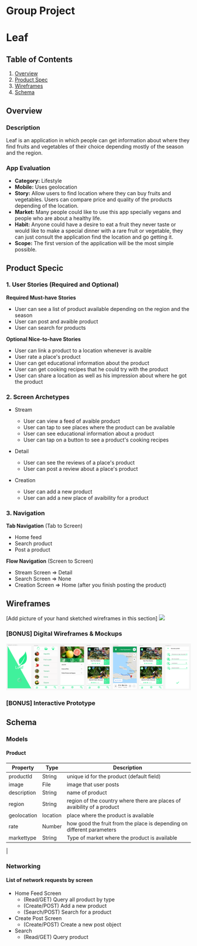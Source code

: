 Group Project
===

# Leaf

## Table of Contents
1. [Overview](#Overview)
1. [Product Spec](#Product-Spec)
1. [Wireframes](#Wireframes)
2. [Schema](#Schema)

## Overview
### Description
Leaf is an application in which people can get information about where they find fruits and vegetables of their choice depending mostly of the season and the region.

### App Evaluation
- **Category:** Lifestyle
- **Mobile:** Uses geolocation
- **Story:** Allow users to find location where they can buy fruits and vegetables. Users can compare price and quality of the products depending of the location.
- **Market:** Many people could like to use this app specially vegans and people who are about a healthy life.
- **Habit:** Anyone could have a desire to eat a fruit they never taste or would like to make a special dinner with a rare fruit or vegetable, they can just consult the application find the location and go getting it.
- **Scope:** The first version of the application will be the most simple possible.

## Product Specic

### 1. User Stories (Required and Optional)

**Required Must-have Stories**

* User can see a list of product available depending on the region and the season
* User can post and avaible product
* User can search for products


**Optional Nice-to-have Stories**

* User can link a product to a location whenever is avaible
* User rate a place's product
* User can get educational information about the product
* User can get cooking recipes that he could try with the product
* User can share a location as well as his impression about where he got the product

### 2. Screen Archetypes

* Stream
   * User can view a feed of avaible product
   * User can tap to see places where the product can be available
   * User can see educational information about a product
   * User can tap on a button to see a product's cooking recipes

* Detail
   * User can see the reviews of a place's product
   * User can post a review about a place's product 
   
* Creation
    * User can add a new product 
    * User can add a new place of avaibility for a product

### 3. Navigation

**Tab Navigation** (Tab to Screen)

* Home feed
* Search product
* Post a product

**Flow Navigation** (Screen to Screen)

* Stream Screen
   => Detail
* Search Screen
   => None
* Creation Screen
   => Home (after you finish posting the product)


## Wireframes
[Add picture of your hand sketched wireframes in this section]
<img src="YOUR_WIREFRAME_IMAGE_URL" width=600>

### [BONUS] Digital Wireframes & Mockups
<img src="https://github.com/Mer7in/Leaf/blob/master/wireframe.PNG" width=600>

### [BONUS] Interactive Prototype

## Schema 
### Models
#### Product

   | Property      | Type     | Description |
   | ------------- | -------- | ------------|
   | productId     | String   | unique id for the product (default field) |
   | image         | File     | image that user posts |
   | description   | String   | name of product|
   | region        | String   | region of the country where there are places of avaibility of a product |
   | geolocation   | location | place where the product is available |
   | rate          | Number   | how good the fruit from the place is depending on different parameters  |
   | markettype    | String | Type of market where the product is available |
   |
### Networking
#### List of network requests by screen
   - Home Feed Screen
      - (Read/GET) Query all product by type
      - (Create/POST) Add a new product
      - (Search/POST) Search for a product
   - Create Post Screen
      - (Create/POST) Create a new post object
   - Search
      - (Read/GET) Query product 

